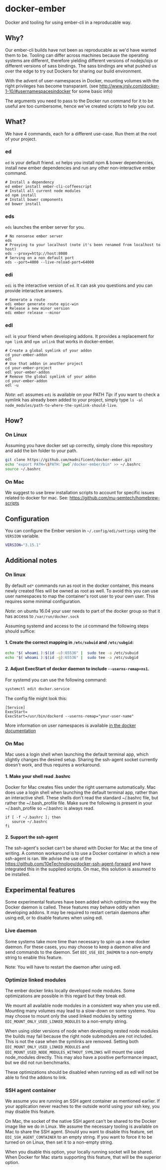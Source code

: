 # docker-ember

Docker and tooling for using ember-cli in a reproducable way.

## Why?

Our ember-cli builds have not been as reproducable as we'd have wanted
them to be.  Tooling can differ across machines because the operating
systems are different, therefore yielding different versions of
nodejs/iojs or different versions of sass bindings.  The sass bindings
are what pushed us over the edge to try out Dockers for sharing our
build environment.

With the advent of user-namespaces in Docker, mounting volumes with
the right privileges has become
transparant. (see http://www.jrslv.com/docker-1-10/#usernamespacesindocker
for some basic info)

The arguments you need to pass to the Docker run command for it to be
useful are too cumbersome, hence we've created scripts to help you
out.

## What?

We have 4 commands, each for a different use-case.  Run them at the
root of your project.

### ed

`ed` is your default friend.  `ed` helps you install npm & bower
dependencies, install new ember dependencies and run any other
non-interactive ember command.

    # Install a dependency
    ed ember install ember-cli-coffeescript
    # Install all current node modules
    ed npm install
    # Install bower components
    ed bower install

### eds

`eds` launches the ember server for you.

    # No nonsense ember server
    eds
    # Proxying to your localhost (note it's been renamed from localhost to host)
    eds --proxy=http://host:8080
    # Serving on a non default port
    eds --port=4000 --live-reload-port=64000

### edi

`edi` is the interactive version of `ed`.  It can ask you questions
and you can provide interactive answers.

    # Generate a route
    edi ember generate route epic-win
    # Release a new minor version
    edi ember release --minor

### edl
`edl` is your friend when developing addons. It provides a replacement for `npm link` and `npm unlink` that works in docker-ember. 

    # Create a global symlink of your addon
    cd your-ember-addon
    edl
    # Use that addon in another project
    cd your-ember-project
    edl your-ember-addon
    # Remove the global symlink of your addon
    cd your-ember-addon
    edl -u

*Note*: `edl` assumes `edi` is available on your PATH
*Tip*: if you want to check a symlink has already been added to your project, simply type `ls -al node_modules/path-to-where-the-symlink-should-live`.

## How?

### On Linux
Assuming you have docker set up correctly, simply clone this repository and add the bin folder to your path.
```bash
git clone https://github.com/madnificent/docker-ember.git
echo "export PATH=\$PATH:`pwd`/docker-ember/bin" >> ~/.bashrc
source ~/.bashrc
```
### On Mac
We suggest to use brew installation scripts to account for specific issues related to docker for mac.
See: https://github.com/mu-semtech/homebrew-scripts

## Configuration
You can configure the Ember version in `~/.config/edi/settings` using the `VERSION` variable.
```bash
VERSION="3.15.1"
```

## Additional notes

### On linux

By default `ed*` commands run as root in the docker container, this means newly created files will be owned as root as well. To avoid this you can use user namespaces to map the container's root user to your own user. This requires some minimal configuration.

*Note*: on ubuntu 16.04 your user needs to part of the docker group so that it has access to `/var/run/docker.sock`

Assuming systemd and access to the `id` command the following steps should suffice:

#### 1. Create the correct mapping in `/etc/subuid` and `/etc/subgid`:

```bash
echo "$( whoami ):$(id -u):65536" |  sudo tee -a /etc/subuid
echo "$( whoami ):$(id -g):65536" |  sudo tee -a /etc/subgid
```

#### 2. Adjust ExecStart of docker daemon to include `--userns-remap=ns1`.

For systemd you can use the following command:
```bash
systemctl edit docker.service
```

The config file might look this:
```
[Service]
ExecStart=
ExecStart=/usr/bin/dockerd --userns-remap="your-user-name"
```

More information on user namespaces is available [in the docker documentation](https://docs.docker.com/engine/security/userns-remap/)

### On Mac

Mac uses a login shell when launching the default terminal app, which slightly changes the desired setup.  Sharing the ssh-agent socket currently doesn't work, and thus requires a workaround.

#### 1. Make your shell read .bashrc

Docker for Mac creates files under the right username automatically.  Mac does use a login shell when launching the default terminal app, rather than an interactive shell.  These shells don't read the standard ~/.bashrc file, but rather the ~/.bash\_profile file.  Make sure the following is present in your ~/.bash\_profile so ~/.bashrc is always read.

```
if [ -f ~/.bashrc ]; then
   source ~/.bashrc
fi
```

#### 2. Support the ssh-agent

The ssh-agent's socket can't be shared with Docker for Mac at the time of writing.  A common workaround is to use a Docker container in which a new ssh-agent is ran.  We advise the use of the https://github.com/10eTechnology/docker-ssh-agent-forward and have integrated this in the supplied scripts.  On mac, this solution is assumed to be installed.

## Experimental features

Some experimental features have been added which optimize the way the Docker daemon is called.  These features may behave oddly when developing addons.  It may be required to restart certain daemons after using edl, or to disable features when using edl.

### Live daemon

Some systems take more time than necessary to spin up a new docker daemon.  For these cases, you may choose to keep a daemon alive and send commands to the daemon.  Set `EDI_USE_EDI_DAEMON` to a non-empty string to enable this feature.

Note: You will have to restart the daemon after using edl.

### Optimize linked modules

The ember docker links locally developed node modules.  Some optimizations are possible in this regard but they break edl.

We mount all available node modules in a consistent way when you use edl.  Mounting many volumes may lead to a slow-down on some systems.  You may choose to mount only the used linked modules by setting `EDI_MOUNT_ONLY_USED_LINKED_MODULES` to a non-empty string.

When using older versions of node when developing nested node modules the builds may fail because the right node submodules are not included.  This is not the case when the symlinks are removed.  Setting both `EDI_MOUNT_ONLY_USED_LINKED_MODULES` and `EDI_MOUNT_USED_NODE_MODULES_WITHOUT_SYMLINKS` will mount the used node_modules directly.  This may also have a positive performance impact, but we did not run benchmarks.

These optimizations should be disabled when running edl as edl will not be able to find the addons to link.

### SSH agent container

We assume you are running an SSH agent container as mentioned earlier.  If your application never reaches to the outside world using your ssh key, you may disable this feature.

On Mac, the socket of the native SSH agent can't be shared to the Docker image like we do in Linux.  We assume the necessary tooling is available on Mac to share the SSH agent.  Should you want to disable this feature, set `EDI_SSH_AGENT_CONTAINER` to an empty string.  If you want to force it to be turned on on Linux, then set it to a non-empty string.

When you disable this option, your locally running socket will be shared.  When Docker for Mac starts supporting this feature, that will be the superior option.
